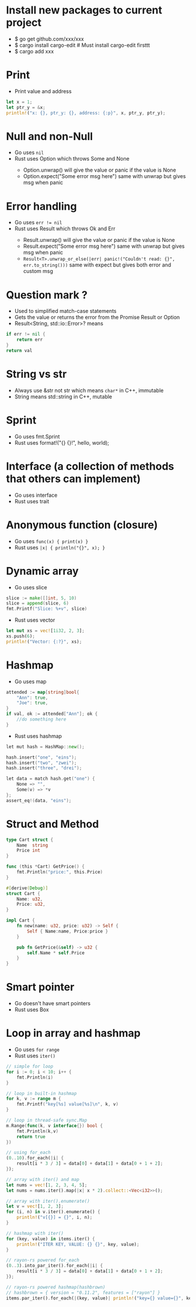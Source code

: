 Install new packages to current project
=====
* $ go get github.com/xxx/xxx
* $ cargo install cargo-edit # Must install cargo-edit firsttt
* $ cargo add xxx

Print
=====
* Print value and address
```rust
let x = 1;
let ptr_y = &x;
println!("x: {}, ptr_y: {}, address: {:p}", x, ptr_y, ptr_y);
```

Null and non-Null
=====
* Go uses `nil`
* Rust uses Option<T> which throws Some and None
    * Option<T>.unwrap() will give the value or panic if the value is None
    * Option<T>.expect("Some error msg here") same with unwrap but gives msg when panic

Error handling
=====
* Go uses `err != nil`
* Rust uses Result<T> which throws Ok and Err
    * Result<T>.unwrap() will give the value or panic if the value is None
    * Result<T>.expect("Some error msg here") same with unwrap but gives msg when panic
    * `Result<T>.unwrap_or_else(|err| panic!("Couldn't read: {}", err.to_string()))` same with expect but gives both error and custom msg

Question mark ?
=====
* Used to simplified match-case statements
* Gets the value or returns the error from the Promise Result<T> or Option<T>
* Result<String, std::io::Error>? means
```go
if err != nil {
    return err
}
return val
```

String vs str
=====
* Always use &str not str which means `char*` in C++, immutable
* String means std::string in C++, mutable

Sprint
=====
* Go uses fmt.Sprint
* Rust uses format!("{} {}!", hello, world);

Interface (a collection of methods that others can implement)
=====
* Go uses interface
* Rust uses trait

Anonymous function (closure)
=====
* Go uses `func(x) { print(x) }`
* Rust uses `|x| { println("{}", x); }`

Dynamic array
=====
* Go uses slice
```go
slice := make([]int, 5, 10)
slice = append(slice, 6)
fmt.Printf("Slice: %+v", slice)
```
* Rust uses vector
```rust
let mut xs = vec![1i32, 2, 3];
xs.push(6);
println!("Vector: {:?}", xs);
```

Hashmap
=====
* Go uses map
```go
attended := map[string]bool{
    "Ann": true,
    "Joe": true,
}
if val, ok := attended["Ann"]; ok {
    //do something here
}
```
* Rust uses hashmap
```go
let mut hash = HashMap::new();

hash.insert("one", "eins");
hash.insert("two", "zwei");
hash.insert("three", "drei");

let data = match hash.get("one") {
    None => "",
    Some(v) => *v
};
assert_eq!(data, "eins");
```

Struct and Method
=====
```go
type Cart struct {
    Name  string
    Price int
}

func (this *Cart) GetPrice() {
    fmt.Println("price:", this.Price)
}
```
```rust
#[derive(Debug)]
struct Cart {
    Name: u32,
    Price: u32,
}

impl Cart {
    fn new(name: u32, price: u32) -> Self {
        Self { Name:name, Price:price }
    }

    pub fn GetPrice(&self) -> u32 {
        self.Name * self.Price
    }
}
```

Smart pointer
=====
* Go doesn't have smart pointers
* Rust uses Box<T>

Loop in array and hashmap
=====
* Go uses `for range`
* Rust uses `iter()`
```go
// simple for loop
for i := 0; i < 10; i++ {
    fmt.Println(i)
}

// loop in built-in hashmap
for k, v := range m {
    fmt.Printf("key[%s] value[%s]\n", k, v)
}

// loop in thread-safe sync.Map
m.Range(func(k, v interface{}) bool {
    fmt.Println(k,v)
    return true
})
```
```rust
// using for_each
(0..10).for_each(|i| {
    result[i * 3 / 3] = data[0] + data[1] + data[0 + 1 + 2];
});

// array with iter() and map
let nums = vec![1, 2, 3, 4, 5];
let nums = nums.iter().map(|x| x * 2).collect::<Vec<i32>>();

// array with iter().enumerate()
let v = vec![1, 2, 3];
for (i, n) in v.iter().enumerate() {
    println!("v[{}] = {}", i, n);
}

// hashmap with iter()
for (key, value) in items.iter() {
    println!("ITER KEY, VALUE: {} {}", key, value);
}

// rayon-rs powered for_each
(0..3).into_par_iter().for_each(|i| {
    result[i * 3 / 3] = data[0] + data[1] + data[0 + 1 + 2];
});

// rayon-rs powered hashmap(hashbrown)
// hashbrown = { version = "0.11.2", features = ["rayon"] }
items.par_iter().for_each(|(key, value)| println!("key={} value={}", key, value));
```
